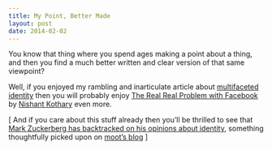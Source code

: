 ```yaml
---
title: My Point, Better Made
layout: post
date: 2014-02-02
---
```

You know that thing where you spend ages making a point about a thing, and then you find a much better written and clear version of that same viewpoint?

Well, if you enjoyed my rambling and inarticulate article about [multifaceted identity][1] then you will probably enjoy [The Real Real Problem with Facebook][2] by [Nishant Kothary][3] even more.

[ And if you care about this stuff already then you&rsquo;ll be thrilled to see that [Mark Zuckerberg has backtracked on his opinions about identity][4], something thoughtfully picked upon on [moot&rsquo;s blog][5] ]

 [1]: https://www.insom.me.uk/post/geocities-and-prismatic-identity.html
 [2]: http://alistapart.com/column/the-real-real-problem-with-facebook
 [3]: http://rainypixels.com/
 [4]: http://www.businessweek.com/articles/2014-01-30/facebook-turns-10-the-mark-zuckerberg-interview#p3
 [5]: http://chrishateswriting.com/post/75158854851/am-i-dreaming


